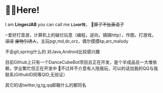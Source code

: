 # 😶‍🌫️Here!

I am **LingerJAB** you can call me **`Lin`**or**`铃`**，
🫥~~算了不扯英语了~~

💦爱好打音游，计算机上的破烂玩意（编程，逆向，搞搞http），作图，打游戏，~~涩涩~~
~~废物引诱人~~，主玩pgr,md,dc,orz，偶尔摸摸kp,arc,malody

不会git,spring什么的
对Java,Android比较感兴趣

目前Github上只有一个DanceCubeBot项目且正在开发，是个半成品且一大堆依赖，学业繁忙但正在开发中
🥰不过并不介意有人陪我玩，可以的话加我的QQ与我联系(GithubID同等QID,无验证）

其它的话twitter,ig,tg,qq邮箱什么的都同名
